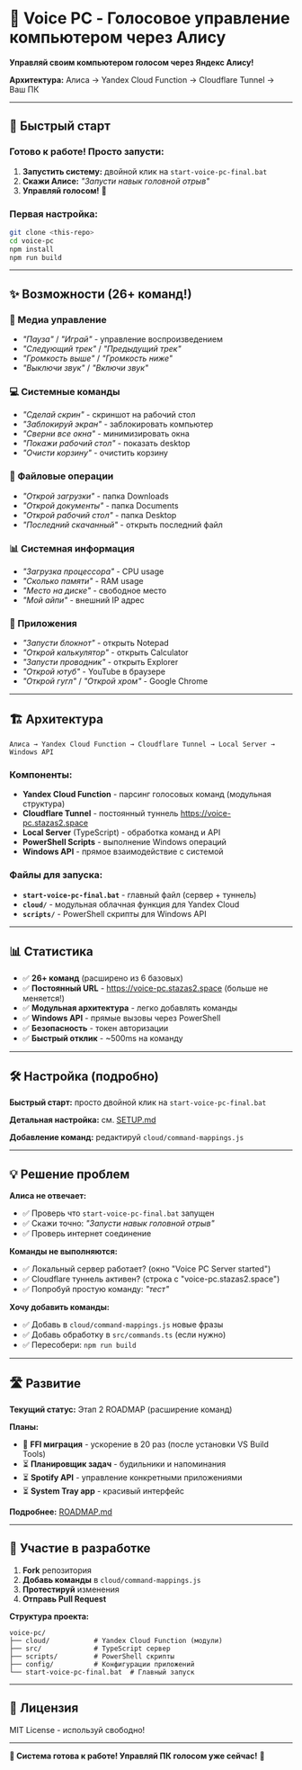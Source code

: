 # 🎤 Voice PC - Голосовое управление компьютером через Алису

**Управляй своим компьютером голосом через Яндекс Алису!**

**Архитектура:** Алиса → Yandex Cloud Function → Cloudflare Tunnel → Ваш ПК

---

## 🚀 Быстрый старт

### **Готово к работе! Просто запусти:**
1. **Запустить систему:** двойной клик на `start-voice-pc-final.bat`
2. **Скажи Алисе:** *"Запусти навык головной отрыв"*
3. **Управляй голосом!** 🎉

### **Первая настройка:**
```bash
git clone <this-repo>
cd voice-pc
npm install
npm run build
```

---

## ✨ Возможности (26+ команд!)

### 🎵 Медиа управление
- *"Пауза"* / *"Играй"* - управление воспроизведением
- *"Следующий трек"* / *"Предыдущий трек"* 
- *"Громкость выше"* / *"Громкость ниже"*
- *"Выключи звук"* / *"Включи звук"*

### 💻 Системные команды  
- *"Сделай скрин"* - скриншот на рабочий стол
- *"Заблокируй экран"* - заблокировать компьютер
- *"Сверни все окна"* - минимизировать окна
- *"Покажи рабочий стол"* - показать desktop
- *"Очисти корзину"* - очистить корзину

### 📁 Файловые операции
- *"Открой загрузки"* - папка Downloads  
- *"Открой документы"* - папка Documents
- *"Открой рабочий стол"* - папка Desktop
- *"Последний скачанный"* - открыть последний файл

### 📊 Системная информация
- *"Загрузка процессора"* - CPU usage
- *"Сколько памяти"* - RAM usage
- *"Место на диске"* - свободное место  
- *"Мой айпи"* - внешний IP адрес

### 🔧 Приложения
- *"Запусти блокнот"* - открыть Notepad
- *"Открой калькулятор"* - открыть Calculator  
- *"Запусти проводник"* - открыть Explorer
- *"Открой ютуб"* - YouTube в браузере
- *"Открой гугл"* / *"Открой хром"* - Google Chrome

---

## 🏗️ Архитектура

```
Алиса → Yandex Cloud Function → Cloudflare Tunnel → Local Server → Windows API
```

### **Компоненты:**
- **Yandex Cloud Function** - парсинг голосовых команд (модульная структура)
- **Cloudflare Tunnel** - постоянный туннель https://voice-pc.stazas2.space
- **Local Server** (TypeScript) - обработка команд и API
- **PowerShell Scripts** - выполнение Windows операций
- **Windows API** - прямое взаимодействие с системой

### **Файлы для запуска:**
- **`start-voice-pc-final.bat`** - главный файл (сервер + туннель)
- **`cloud/`** - модульная облачная функция для Yandex Cloud
- **`scripts/`** - PowerShell скрипты для Windows API

---

## 📊 Статистика

- ✅ **26+ команд** (расширено из 6 базовых)
- ✅ **Постоянный URL** - https://voice-pc.stazas2.space (больше не меняется!)
- ✅ **Модульная архитектура** - легко добавлять команды
- ✅ **Windows API** - прямые вызовы через PowerShell
- ✅ **Безопасность** - токен авторизации
- ✅ **Быстрый отклик** - ~500ms на команду

---

## 🛠️ Настройка (подробно)

**Быстрый старт:** просто двойной клик на `start-voice-pc-final.bat`

**Детальная настройка:** см. [SETUP.md](SETUP.md)

**Добавление команд:** редактируй `cloud/command-mappings.js`

---

## 💡 Решение проблем

**Алиса не отвечает:**
- ✅ Проверь что `start-voice-pc-final.bat` запущен  
- ✅ Скажи точно: *"Запусти навык головной отрыв"*
- ✅ Проверь интернет соединение

**Команды не выполняются:**
- ✅ Локальный сервер работает? (окно "Voice PC Server started")
- ✅ Cloudflare туннель активен? (строка с "voice-pc.stazas2.space")
- ✅ Попробуй простую команду: *"тест"*

**Хочу добавить команды:**
- ✅ Добавь в `cloud/command-mappings.js` новые фразы
- ✅ Добавь обработку в `src/commands.ts` (если нужно)
- ✅ Пересобери: `npm run build`

---

## 🛣️ Развитие

**Текущий статус:** Этап 2 ROADMAP (расширение команд)

**Планы:**
- 🔄 **FFI миграция** - ускорение в 20 раз (после установки VS Build Tools)
- ⏳ **Планировщик задач** - будильники и напоминания
- ⏳ **Spotify API** - управление конкретными приложениями  
- ⏳ **System Tray app** - красивый интерфейс

**Подробнее:** [ROADMAP.md](ROADMAP.md)

---

## 🤝 Участие в разработке

1. **Fork** репозитория  
2. **Добавь команды** в `cloud/command-mappings.js`
3. **Протестируй** изменения
4. **Отправь Pull Request**

**Структура проекта:**
```
voice-pc/
├── cloud/           # Yandex Cloud Function (модули)
├── src/             # TypeScript сервер  
├── scripts/         # PowerShell скрипты
├── config/          # Конфигурации приложений
└── start-voice-pc-final.bat  # Главный запуск
```

---

## 📝 Лицензия

MIT License - используй свободно!

---

**🎯 Система готова к работе! Управляй ПК голосом уже сейчас!** 🚀